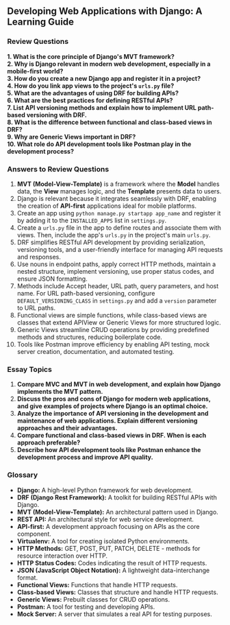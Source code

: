 ## Developing Web Applications with Django: A Learning Guide

### Review Questions

**1. What is the core principle of Django's MVT framework?**  
**2. Why is Django relevant in modern web development, especially in a mobile-first world?**  
**3. How do you create a new Django app and register it in a project?**  
**4. How do you link app views to the project's `urls.py` file?**  
**5. What are the advantages of using DRF for building APIs?**  
**6. What are the best practices for defining RESTful APIs?**  
**7. List API versioning methods and explain how to implement URL path-based versioning with DRF.**  
**8. What is the difference between functional and class-based views in DRF?**  
**9. Why are Generic Views important in DRF?**  
**10. What role do API development tools like Postman play in the development process?**

### Answers to Review Questions

1. **MVT (Model-View-Template)** is a framework where the **Model** handles data, the **View** manages logic, and the **Template** presents data to users.
2. Django is relevant because it integrates seamlessly with DRF, enabling the creation of **API-first** applications ideal for mobile platforms.
3. Create an app using `python manage.py startapp app_name` and register it by adding it to the `INSTALLED_APPS` list in `settings.py`.
4. Create a `urls.py` file in the app to define routes and associate them with views. Then, include the app's `urls.py` in the project's main `urls.py`.
5. DRF simplifies RESTful API development by providing serialization, versioning tools, and a user-friendly interface for managing API requests and responses.
6. Use nouns in endpoint paths, apply correct HTTP methods, maintain a nested structure, implement versioning, use proper status codes, and ensure JSON formatting.
7. Methods include Accept header, URL path, query parameters, and host name. For URL path-based versioning, configure `DEFAULT_VERSIONING_CLASS` in `settings.py` and add a `version` parameter to URL paths.
8. Functional views are simple functions, while class-based views are classes that extend APIView or Generic Views for more structured logic.
9. Generic Views streamline CRUD operations by providing predefined methods and structures, reducing boilerplate code.
10. Tools like Postman improve efficiency by enabling API testing, mock server creation, documentation, and automated testing.

### Essay Topics

1. **Compare MVC and MVT in web development, and explain how Django implements the MVT pattern.**  
2. **Discuss the pros and cons of Django for modern web applications, and give examples of projects where Django is an optimal choice.**  
3. **Analyze the importance of API versioning in the development and maintenance of web applications. Explain different versioning approaches and their advantages.**  
4. **Compare functional and class-based views in DRF. When is each approach preferable?**  
5. **Describe how API development tools like Postman enhance the development process and improve API quality.**

### Glossary

- **Django:** A high-level Python framework for web development.  
- **DRF (Django Rest Framework):** A toolkit for building RESTful APIs with Django.  
- **MVT (Model-View-Template):** An architectural pattern used in Django.  
- **REST API:** An architectural style for web service development.  
- **API-first:** A development approach focusing on APIs as the core component.  
- **Virtualenv:** A tool for creating isolated Python environments.  
- **HTTP Methods:** GET, POST, PUT, PATCH, DELETE - methods for resource interaction over HTTP.  
- **HTTP Status Codes:** Codes indicating the result of HTTP requests.  
- **JSON (JavaScript Object Notation):** A lightweight data-interchange format.  
- **Functional Views:** Functions that handle HTTP requests.  
- **Class-based Views:** Classes that structure and handle HTTP requests.  
- **Generic Views:** Prebuilt classes for CRUD operations.  
- **Postman:** A tool for testing and developing APIs.  
- **Mock Server:** A server that simulates a real API for testing purposes.